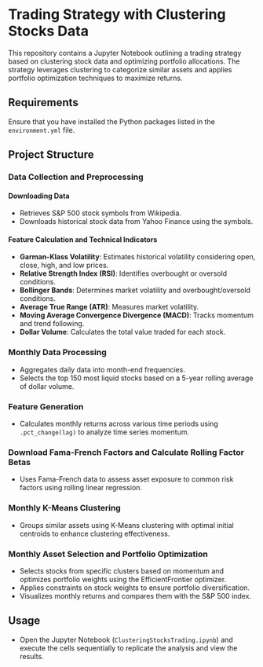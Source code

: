 # Trading Strategy with Clustering Stocks Data

This repository contains a Jupyter Notebook outlining a trading strategy based on clustering stock data and optimizing portfolio allocations. The strategy leverages clustering to categorize similar assets and applies portfolio optimization techniques to maximize returns.

## Requirements

Ensure that you have installed the Python packages listed in the `environment.yml` file.

## Project Structure

### Data Collection and Preprocessing

#### Downloading Data
- Retrieves S&P 500 stock symbols from Wikipedia.
- Downloads historical stock data from Yahoo Finance using the symbols.

#### Feature Calculation and Technical Indicators
- **Garman-Klass Volatility**: Estimates historical volatility considering open, close, high, and low prices.
- **Relative Strength Index (RSI)**: Identifies overbought or oversold conditions.
- **Bollinger Bands**: Determines market volatility and overbought/oversold conditions.
- **Average True Range (ATR)**: Measures market volatility.
- **Moving Average Convergence Divergence (MACD)**: Tracks momentum and trend following.
- **Dollar Volume**: Calculates the total value traded for each stock.

### Monthly Data Processing
- Aggregates daily data into month-end frequencies.
- Selects the top 150 most liquid stocks based on a 5-year rolling average of dollar volume.

### Feature Generation
- Calculates monthly returns across various time periods using `.pct_change(lag)` to analyze time series momentum.

### Download Fama-French Factors and Calculate Rolling Factor Betas
- Uses Fama-French data to assess asset exposure to common risk factors using rolling linear regression.

### Monthly K-Means Clustering
- Groups similar assets using K-Means clustering with optimal initial centroids to enhance clustering effectiveness.

### Monthly Asset Selection and Portfolio Optimization
- Selects stocks from specific clusters based on momentum and optimizes portfolio weights using the EfficientFrontier optimizer.
- Applies constraints on stock weights to ensure portfolio diversification.
- Visualizes monthly returns and compares them with the S&P 500 index.

## Usage

- Open the Jupyter Notebook (`ClusteringStocksTrading.ipynb`) and execute the cells sequentially to replicate the analysis and view the results.
